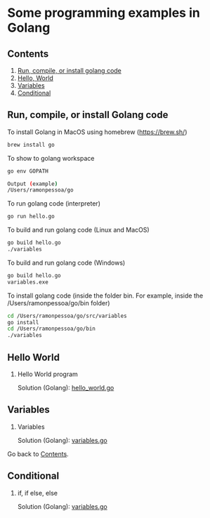 Some programming examples in Golang
===========================

## Contents
1. [Run, compile, or install golang code](#run,-compile,-or-install-golang-code)
2. [Hello, World](#hello-world)
3. [Variables](#variables)
4. [Conditional](#conditional)

## Run, compile, or install Golang code

To install Golang in MacOS using homebrew (https://brew.sh/)
```sh
brew install go
```

To show to golang workspace
```sh
go env GOPATH

Output (example)
/Users/ramonpessoa/go
```

To run golang code (interpreter)
```sh
go run hello.go
```

To build and run golang code (Linux and MacOS)
```sh
go build hello.go
./variables
```

To build and run golang code (Windows)
```sh
go build hello.go
variables.exe
```

To install golang code (inside the folder bin. For example, inside the /Users/ramonpessoa/go/bin folder)
```sh
cd /Users/ramonpessoa/go/src/variables
go install
cd /Users/ramonpessoa/go/bin
./variables
```

## Hello World

1. Hello World program

	Solution (Golang): [hello_world.go](https://github.com/ramon-pessoa/golang_programming/blob/master/go/src/hello_world/hello.go)

## Variables

1. Variables

	Solution (Golang): [variables.go](https://github.com/ramon-pessoa/golang_programming/blob/master/go/src/variables/variables.go)

Go back to [Contents](#contents).

## Conditional

1. if, if else, else

	Solution (Golang): [variables.go](https://github.com/ramon-pessoa/golang_programming/blob/master/go/src/conditional/if_ifelse_else.go)
